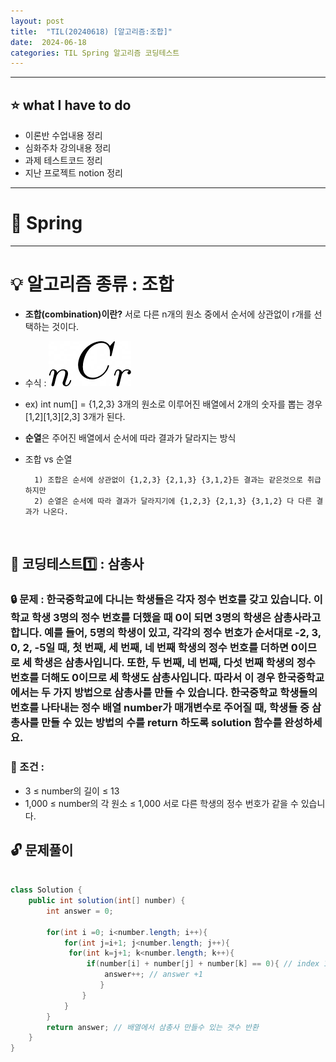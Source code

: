 ```yaml
---
layout: post
title:  "TIL(20240618) [알고리즘:조합]"
date:  2024-06-18
categories: TIL Spring 알고리즘 코딩테스트
---
```



---------------------------------------------------------------------


## ⭐ what I have to do
- 이론반 수업내용 정리
- 심화주차 강의내용 정리
- 과제 테스트코드 정리
- 지난 프로젝트 notion 정리


---------------------------------------------------------------------


# 📌 Spring



---------------------------------------------------------------------


# 💡 알고리즘 종류 : 조합

- **조합(combination)이란?** 서로 다른 n개의 원소 중에서 순서에 상관없이 r개를 선택하는 것이다.

- 수식 : ![alt text](image-1.png)

- ex) int num[] = {1,2,3} 3개의 원소로 이루어진 배열에서
2개의 숫자를 뽑는 경우 [1,2][1,3][2,3] 3개가 된다. 

- **순열**은 주어진 배열에서 순서에 따라 결과가 달라지는 방식 

- 조합 vs 순열  
        
        1) 조합은 순서에 상관없이 {1,2,3} {2,1,3} {3,1,2}든 결과는 같은것으로 취급하지만
        2) 순열은 순서에 따라 결과가 달라지기에 {1,2,3} {2,1,3} {3,1,2} 다 다른 결과가 나온다. 


<br>


## 📌 코딩테스트1️⃣ : 삼총사

### 🔒 문제 : 한국중학교에 다니는 학생들은 각자 정수 번호를 갖고 있습니다. 이 학교 학생 3명의 정수 번호를 더했을 때 0이 되면 3명의 학생은 삼총사라고 합니다. 예를 들어, 5명의 학생이 있고, 각각의 정수 번호가 순서대로 -2, 3, 0, 2, -5일 때, 첫 번째, 세 번째, 네 번째 학생의 정수 번호를 더하면 0이므로 세 학생은 삼총사입니다. 또한, 두 번째, 네 번째, 다섯 번째 학생의 정수 번호를 더해도 0이므로 세 학생도 삼총사입니다. 따라서 이 경우 한국중학교에서는 두 가지 방법으로 삼총사를 만들 수 있습니다. 한국중학교 학생들의 번호를 나타내는 정수 배열 number가 매개변수로 주어질 때, 학생들 중 삼총사를 만들 수 있는 방법의 수를 return 하도록 solution 함수를 완성하세요.

### 🚫 조건 : 
- 3 ≤ number의 길이 ≤ 13
- 1,000 ≤ number의 각 원소 ≤ 1,000
서로 다른 학생의 정수 번호가 같을 수 있습니다.


## 🔓 문제풀이

```java

class Solution {
    public int solution(int[] number) {
        int answer = 0;
        
        for(int i =0; i<number.length; i++){
            for(int j=i+1; j<number.length; j++){
             for(int k=j+1; k<number.length; k++){
                 if(number[i] + number[j] + number[k] == 0){ // index 1번부터 돌면서 3개 원소의 합이 0이라면 
                     answer++; // answer +1
                    }
                }   
            }
        }
        return answer; // 배열에서 삼총사 만들수 있는 갯수 반환
    }
}
```


